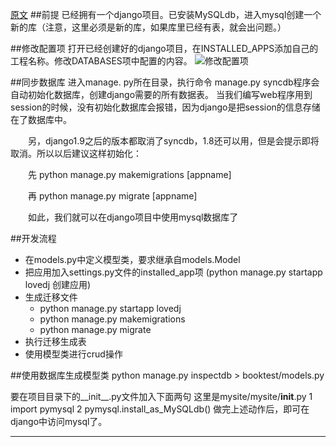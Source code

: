 
[原文](https://www.cnblogs.com/liugang-vip/p/6337580.html)
##前提
已经拥有一个django项目。已安装MySQLdb，进入mysql创建一个新的库（注意，这里必须是新的库，如果库里已经有表，就会出问题。）

##修改配置项
打开已经创建好的django项目，在INSTALLED_APPS添加自己的工程名称。修改DATABASES项中配置的内容。
![修改配置项](https://images2015.cnblogs.com/blog/827651/201601/827651-20160123081328265-461373328.png)

##同步数据库
进入manage. py所在目录，执行命令 manage.py syncdb程序会自动初始化数据库，创建django需要的所有数据表。
当我们编写web程序用到session的时候，没有初始化数据库会报错，因为django是把session的信息存储在了数据库中。

　　另，django1.9之后的版本都取消了syncdb，1.8还可以用，但是会提示即将取消。所以以后建议这样初始化：

　　先 python manage.py makemigrations [appname]

　　再 python manage.py migrate [appname]

　　如此，我们就可以在django项目中使用mysql数据库了



##开发流程
+ 在models.py中定义模型类，要求继承自models.Model
+ 把应用加入settings.py文件的installed_app项
    (python manage.py startapp lovedj  创建应用)
+ 生成迁移文件
    * python manage.py startapp lovedj
    * python manage.py makemigrations
    * python manage.py migrate
+ 执行迁移生成表
+ 使用模型类进行crud操作

##使用数据库生成模型类
python manage.py inspectdb > booktest/models.py


 

要在项目目录下的__init__.py文件加入下面两句
这里是mysite/mysite/__init__.py
1 import pymysql
2 pymysql.install_as_MySQLdb()
做完上述动作后，即可在django中访问mysql了。

************************


